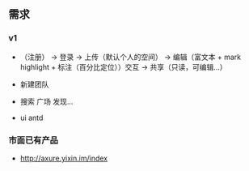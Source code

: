 ## 需求

### v1

* （注册） -> 登录 -> 上传（默认个人的空间） -> 编辑（富文本 + mark highlight + 标注（百分比定位））交互 -> 共享（只读，可编辑...）
* 新建团队
* 搜索 广场 发现...

* ui antd

### 市面已有产品

* http://axure.yixin.im/index
